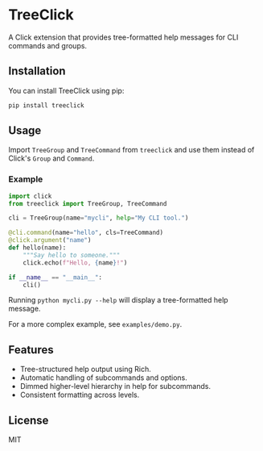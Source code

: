 # TreeClick

A Click extension that provides tree-formatted help messages for CLI commands and groups.

## Installation

You can install TreeClick using pip:

```bash
pip install treeclick
```

## Usage

Import `TreeGroup` and `TreeCommand` from `treeclick` and use them instead of Click's `Group` and `Command`.

### Example

```python
import click
from treeclick import TreeGroup, TreeCommand

cli = TreeGroup(name="mycli", help="My CLI tool.")

@cli.command(name="hello", cls=TreeCommand)
@click.argument("name")
def hello(name):
    """Say hello to someone."""
    click.echo(f"Hello, {name}!")

if __name__ == "__main__":
    cli()
```

Running `python mycli.py --help` will display a tree-formatted help message.

For a more complex example, see `examples/demo.py`.

## Features

- Tree-structured help output using Rich.
- Automatic handling of subcommands and options.
- Dimmed higher-level hierarchy in help for subcommands.
- Consistent formatting across levels.

## License

MIT

